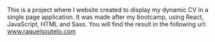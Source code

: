 This is a project where I website created to display my dynamic CV in a single page application. It was made after my bootcamp, using React, JavaScript, HTML and Sass.
You will find the result in the following url: www.raquelsoutelo.com
